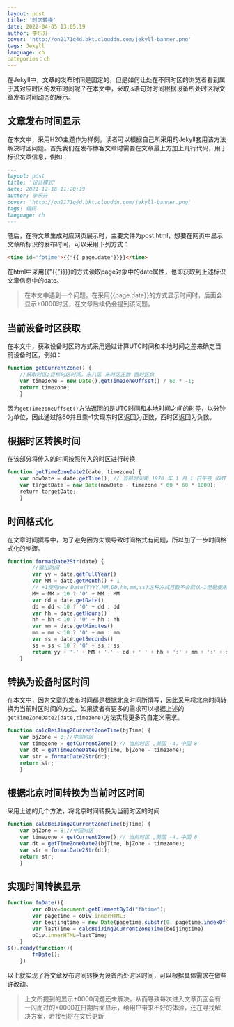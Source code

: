 ```yaml
---
layout: post
title: '时区转换'
date: 2022-04-05 13:05:19
author: 李乐升
cover: 'http://on2171g4d.bkt.clouddn.com/jekyll-banner.png'
tags: Jekyll
language: ch
categories：ch
---
```

在Jekyll中，文章的发布时间是固定的，但是如何让处在不同时区的浏览者看到属于其对应时区的发布时间呢？在本文中，采取js语句对时间根据设备所处时区将文章发布时间动态的展示。

## 文章发布时间显示

在本文中，采用H2O主题作为样例，读者可以根据自己所采用的Jekyll套用该方法解决时区问题。首先我们在发布博客文章时需要在文章最上方加上几行代码，用于标识文章信息，例如：

```markdown
---
layout: post
title: '设计模式'
date: 2021-12-18 11:20:19
author: 李乐升
cover: 'http://on2171g4d.bkt.clouddn.com/jekyll-banner.png'
tags: 编码
language: ch
---
```

随后，在将文章生成对应网页展示时，主要文件为post.html，想要在网页中显示文章所标识的发布时间，可以采用下列方式：

```html
<time id="fbtime">{{"{{ page.date"}}}}</time>
```

在html中采用{{"{{"}}}}的方式读取page对象中的date属性，也即获取到上述标识文章信息中的date。

> 在本文中遇到一个问题，在采用{{page.date}}的方式显示时间时，后面会显示+0000时区，在文章后续仍会提到该问题。

## 当前设备时区获取

在本文中，获取设备时区的方式采用通过计算UTC时间和本地时间之差来确定当前设备时区，例如：

```javascript
function getCurrentZone() {
    //获取时区;目标时区时间，东八区 东时区正数 西时区负
    var timezone = new Date().getTimezoneOffset() / 60 * -1;
    return timezone;
	}
```

因为`getTimezoneOffset()`方法返回的是UTC时间和本地时间之间的时差，以分钟为单位，因此通过除60并且乘-1实现东时区返回为正数，西时区返回为负数。

## 根据时区转换时间

在该部分将传入的时间按照传入的时区进行转换

```javascript
function getTimeZoneDate2(date, timezone) {
    var nowDate = date.getTime(); // 当前时间距 1970 年 1 月 1 日午夜（GMT 时间）之间的毫秒数
    var targetDate = new Date(nowDate - timezone * 60 * 60 * 1000);
    return targetDate;
	}
```

## 时间格式化

在文章时间撰写中，为了避免因为失误导致时间格式有问题，所以加了一步时间格式化的步骤。

```javascript
function formatDate2Str(date) {
		//输出时间
		var yy = date.getFullYear()
		var MM = date.getMonth() + 1
		// +1使用new Date(YYYY,MM,DD,hh,mm,ss)这种方式月数不会默认-1但是使用new Date('YYYY-MM-DD hh:mm:ss')会默认-1
		MM = MM < 10 ? '0' + MM : MM
		var dd = date.getDate()
		dd = dd < 10 ? '0' + dd : dd
		var hh = date.getHours()
		hh = hh < 10 ? '0' + hh : hh
		var mm = date.getMinutes()
		mm = mm < 10 ? '0' + mm : mm
		var ss = date.getSeconds()
		ss = ss < 10 ? '0' + ss : ss
		return yy + '-' + MM + '-' + dd + ' ' + hh + ':' + mm + ':' + ss;
	}
```

## 转换为设备时区时间

在本文中，因为文章的发布时间都是根据北京时间所撰写，因此采用将北京时间转换为当前时区时间的方式，如果读者有更多的需求可以根据上述的`getTimeZoneDate2(date,timezone)`方法实现更多的自定义需求。

```javascript
function calcBeiJing2CurrentZoneTime(bjTime) {
    var bjZone = 8;//中国时区
	var timezone = getCurrentZone();// 当前时区 ,美国 -4，中国 8
	var dt = getTimeZoneDate2(bjTime, bjZone - timezone);
	var str = formatDate2Str(dt);
	return str;
	}	
```

## 根据北京时间转换为当前时区时间

采用上述的几个方法，将北京时间转换为当前时区的时间

```javascript
function calcBeiJing2CurrentZoneTime(bjTime) {
	var bjZone = 8;//中国时区
	var timezone = getCurrentZone();// 当前时区 ,美国 -4，中国 8
	var dt = getTimeZoneDate2(bjTime, bjZone - timezone);
	var str = formatDate2Str(dt);
	return str;
	}
```

## 实现时间转换显示

```javascript
function fnDate(){
		var oDiv=document.getElementById("fbtime");
		var pagetime = oDiv.innerHTML;
		var beijingtime = new Date(pagetime.substr(0, pagetime.indexOf("+")));
		var lastTime = calcBeiJing2CurrentZoneTime(beijingtime)
		oDiv.innerHTML=lastTime;
    }
$().ready(function(){
        fnDate();
    })
```

以上就实现了将文章发布时间转换为设备所处时区时间，可以根据具体需求在做些许改动。

> 上文所提到的显示+0000问题还未解决，从而导致每次进入文章页面会有一闪而过的+0000在日期后面显示，给用户带来不好的体验，还在寻找解决方案，若找到将在文后更新
